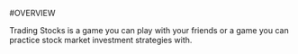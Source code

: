 #OVERVIEW

Trading Stocks is a game you can play with your friends or a game you can practice stock market investment strategies with.
